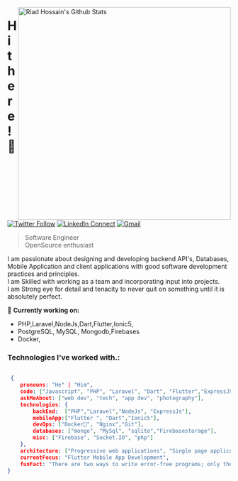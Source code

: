 [<img align="right" width="480" src="https://github-readme-stats.vercel.app/api?username=riad24&&show_icons=true&theme=tokyonight&count_private=true" alt="Riad Hossain's Github Stats"/>](https://github.com/riad24)

# Hi there! 👋

[![Twitter Follow](https://img.shields.io/twitter/follow/riadmahmud24?label=follow&style=social)](https://twitter.com/riadmahmud24)
[![LinkedIn Connect](https://img.shields.io/badge/%20-Connect-black?color=222244&labelColor=000000&logo=linkedin&logoColor=f5f7fe)](https://www.linkedin.com/in/riad-hossian-143500194/)
[![Gmail](https://img.shields.io/badge/%20-Send%20Mail-black?color=222244&labelColor=000000&logo=gmail&logoColor=f5f7fe)](mailto:riadmahmudeng@gmail.com?subject=From%20GitHub&&body=Hi,%20there.%20Found%20you%20on%20GitHub!%20Let's%20talk%20about...)

> Software Engineer <br />
> OpenSource enthusiast

I am passionate about designing and developing backend API's, Databases, Mobile Application and client applications with good software development practices and principles.<br />
I am Skilled with working as a team and incorporating input into projects.<br />
I am Strong eye for detail and tenacity to never quit on something until it is absolutely perfect.

🔭 <b>Currently working on:</b>

- PHP,Laravel,NodeJs,Dart,Flutter,Ionic5,
- PostgreSQL, MySQL, Mongodb,Firebases
- Docker,

### Technologies I've worked with.:

```json

 {
    pronouns: "He" | "Him",
    code: ["Javascript", "PHP", "Laravel", "Dart", "Flutter","ExpressJS","Ionic5"],
    askMeAbout: ["web dev", "tech", "app dev", "photography"],
    technologies: {
        backEnd:  ["PHP","Laravel","NodeJs", "ExpressJs"],
        mobileApp:["Flutter ", "Dart","Ionic5"],
        devOps: ["Docker🐳", "Nginx","Git"],
        databases: ["mongo", "MySql", "sqlite","Firebasestorage"],
        misc: ["Firebase", "Socket.IO", "php"]
    },
    architecture: ["Progressive web applications", "Single page applications"],
    currentFocus: "Flutter Mobile App Development",
    funFact: "There are two ways to write error-free programs; only the third one works",
}

```
